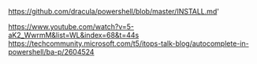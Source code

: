 https://github.com/dracula/powershell/blob/master/INSTALL.md'

https://www.youtube.com/watch?v=5-aK2_WwrmM&list=WL&index=68&t=44s
https://techcommunity.microsoft.com/t5/itops-talk-blog/autocomplete-in-powershell/ba-p/2604524